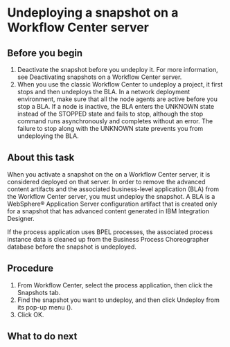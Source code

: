 <!-- image -->

# Undeploying a snapshot on a Workflow Center server

## Before you begin

1. Deactivate the snapshot before you undeploy it. For more information, see Deactivating snapshots on a Workflow Center server.
2. When you use the classic Workflow Center to undeploy a project, it first stops and
then undeploys the BLA.
In a network deployment environment, make sure that all the
node agents are active before you stop a BLA. If a node is inactive, the BLA enters the
UNKNOWN state instead of the STOPPED state and fails to stop,
although the stop command runs asynchronously and completes without an error. The failure to stop
along with the UNKNOWN state prevents you from undeploying the BLA.

## About this task

When you activate a snapshot on the on a Workflow Center server, it is considered deployed on that
server. In order to remove the advanced content artifacts and the associated business-level
application (BLA) from the Workflow Center server,
you must undeploy the snapshot.  A BLA is a WebSphere® Application
Server configuration artifact
that is created only for a snapshot that has advanced content generated in IBM Integration
Designer.

If the
process application uses BPEL processes, the associated process instance
data is cleaned up from the Business Process Choreographer database
before the snapshot is undeployed.

## Procedure

1. From Workflow Center,
select the process application, then click the Snapshots tab.
2. Find the snapshot you want to undeploy, and then click Undeploy from its pop-up menu ().
3. Click OK.

## What to do next